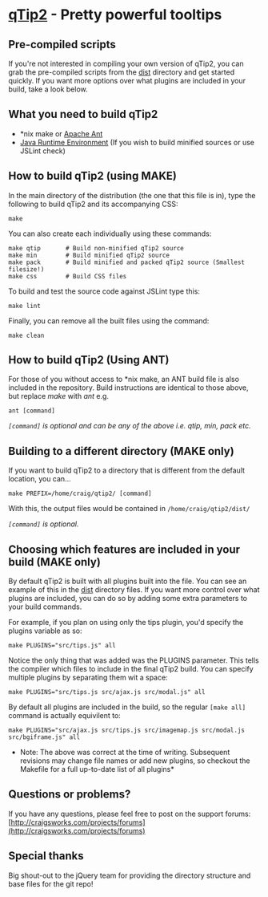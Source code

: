 [qTip2](http://craigsworks.com/projects/qtip2/) - Pretty powerful tooltips
================================

Pre-compiled scripts
---------------------------------------
If you're not interested in compiling your own version of qTip2, you can grab the pre-compiled scripts from the 
[dist](http://github.com/Craga89/qTip2/tree/master/dist/) directory and get started quickly. If you want more options
over what plugins are included in your build, take a look below.


What you need to build qTip2
---------------------------------------
* *nix make or [Apache Ant](http://ant.apache.org/bindownload.cgi)
* [Java Runtime Environment](http://java.sun.com/javase/downloads/index.jsp) (If you wish to build minified sources or use JSLint check)


How to build qTip2 (using MAKE)
------------------------

In the main directory of the distribution (the one that this file is in), type
the following to build qTip2 and its accompanying CSS:

	make

You can also create each individually using these commands:

	make qtip		# Build non-minified qTip2 source
	make min 		# Build minified qTip2 source
	make pack		# Build minified and packed qTip2 source (Smallest filesize!)
	make css 		# Build CSS files

To build and test the source code against JSLint type this:

	make lint

Finally, you can remove all the built files using the command:

	make clean


How to build qTip2 (Using ANT)
------------------------

For those of you without access to *nix make, an ANT build file is also included in the repository. Build instructions are identical to
those above, but replace _make_ with _ant_ e.g.

	ant [command]
	
*`[command]` is optional and can be any of the above i.e. qtip, min, pack etc.*


Building to a different directory (MAKE only)
----------------------------------

If you want to build qTip2 to a directory that is different from the default location, you can...

	make PREFIX=/home/craig/qtip2/ [command]
	
With this, the output files would be contained in `/home/craig/qtip2/dist/`

*`[command]` is optional.*


Choosing which features are included in your build (MAKE only)
----------------------------------
By default qTip2 is built with all plugins built into the file. You can see an example of this in the [dist](http://github.com/Craga89/qTip2/tree/master/dist/)
directory files. If you want more control over what plugins are included, you can do so by adding some extra parameters to your build commands.

For example, if you plan on using only the tips plugin, you'd specify the plugins variable as so:

	make PLUGINS="src/tips.js" all
	
Notice the only thing that was added was the PLUGINS parameter. This tells the compiler which files to include in the final qTip2 build. You can specify multiple
plugins by separating them wit a space:

	make PLUGINS="src/tips.js src/ajax.js src/modal.js" all
	
By default all plugins are included in the build, so the regular `[make all]` command is actually equivilent to:

	make PLUGINS="src/ajax.js src/tips.js src/imagemap.js src/modal.js src/bgiframe.js" all

* Note: The above was correct at the time of writing. Subsequent revisions may change file names or add new plugins, so checkout the Makefile for a full up-to-date list of all plugins*


Questions or problems?
----------------------

If you have any questions, please feel free to post on the support forums:
[http://craigsworks.com/projects/forums](http://craigsworks.com/projects/forums)


Special thanks
--------------
Big shout-out to the jQuery team for providing the directory structure and base files for the git repo!
